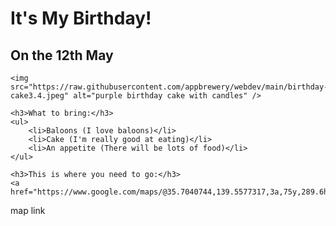 <!-- This is one possible solution -->
<!DOCTYPE html>
<html lang="en">

<head>
    <meta charset="UTF-8">
    <meta name="viewport" content="width=device-width, initial-scale=1.0">
    <title>Document</title>
</head>

<body>
    <h1>It's My Birthday!</h1>
    <h2>On the 12th May</h2>

    <img src="https://raw.githubusercontent.com/appbrewery/webdev/main/birthday-cake3.4.jpeg" alt="purple birthday cake with candles" />

    <h3>What to bring:</h3>
    <ul>
        <li>Baloons (I love baloons)</li>
        <li>Cake (I'm really good at eating)</li>
        <li>An appetite (There will be lots of food)</li>
    </ul>

    <h3>This is where you need to go:</h3>
    <a href="https://www.google.com/maps/@35.7040744,139.5577317,3a,75y,289.6h,87.01t,0.72r/data=!3m6!1e1!3m4!1sgT28ssf0BB2LxZ63JNcL1w!2e0!7i13312!8i6656">Google
  map link</a>
</body>

</html>
